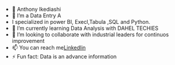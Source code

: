 - 👋 Anthony Ikediashi
- 👀 I’m a Data Entry A
- I specialized in power BI, Execl,Tabula ,SQL and Python.
- 🌱 I’m currently learning Data Analysis with DAHEL TECHIES
- 💞️ I’m looking to collaborate with industrial leaders for continuos improvement
- 📫 You can reach me[Linkedlin](https://www.linkedin.com/in/anthonycare1928?utm_source=share&utm_campaign=share_via&utm_content=profile&utm_medium=ios_app)
- ⚡ Fun fact: Data is an advance information

<!---
Anthnonikediashi0147/Anthnonikediashi0147 is a ✨ special ✨ repository because its `README.md` (this file) appears on your GitHub profile.
You can click the Preview link to take a look at your changes.
--->
